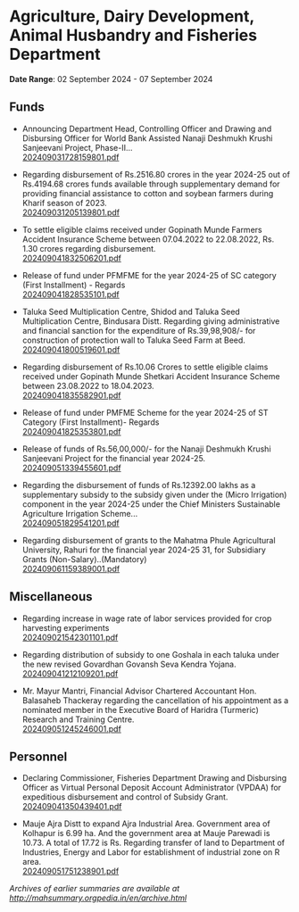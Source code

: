 # Agriculture, Dairy Development, Animal Husbandry and Fisheries Department

**Date Range**: 02 September 2024 - 07 September 2024


## Funds
- Announcing Department Head, Controlling Officer and Drawing and Disbursing Officer for World Bank Assisted Nanaji Deshmukh Krushi Sanjeevani Project, Phase-II...\
  [202409031728159801.pdf](https://gr.maharashtra.gov.in/Site/Upload/Government%20Resolutions/English/202409031728159801.pdf)

- Regarding disbursement of Rs.2516.80 crores in the year 2024-25 out of Rs.4194.68 crores funds available through supplementary demand for providing financial assistance to cotton and soybean farmers during Kharif season of 2023.\
  [202409031205139801.pdf](https://gr.maharashtra.gov.in/Site/Upload/Government%20Resolutions/English/202409031205139801.pdf)

- To settle eligible claims received under Gopinath Munde Farmers Accident Insurance Scheme between 07.04.2022 to 22.08.2022, Rs. 1.30 crores regarding disbursement.\
  [202409041832506201.pdf](https://gr.maharashtra.gov.in/Site/Upload/Government%20Resolutions/English/202409041832506201.pdf)

- Release of fund under PFMFME for the year 2024-25 of SC category (First Installment) - Regards\
  [202409041828535101.pdf](https://gr.maharashtra.gov.in/Site/Upload/Government%20Resolutions/English/202409041828535101.pdf)

- Taluka Seed Multiplication Centre, Shidod and Taluka Seed Multiplication Centre, Bindusara Distt. Regarding giving administrative and financial sanction for the expenditure of Rs.39,98,908/- for construction of protection wall to Taluka Seed Farm at Beed.\
  [202409041800519601.pdf](https://gr.maharashtra.gov.in/Site/Upload/Government%20Resolutions/English/202409041800519601.pdf)

- Regarding disbursement of Rs.10.06 Crores to settle eligible claims received under Gopinath Munde Shetkari Accident Insurance Scheme between 23.08.2022 to 18.04.2023.\
  [202409041835582901.pdf](https://gr.maharashtra.gov.in/Site/Upload/Government%20Resolutions/English/202409041835582901.pdf)

- Release of fund under PMFME Scheme for the year 2024-25 of ST Category (First Installment)- Regards\
  [202409041825353801.pdf](https://gr.maharashtra.gov.in/Site/Upload/Government%20Resolutions/English/202409041825353801.pdf)

- Release of funds of Rs.56,00,000/- for the Nanaji Deshmukh Krushi Sanjeevani Project for the financial year 2024-25.\
  [202409051339455601.pdf](https://gr.maharashtra.gov.in/Site/Upload/Government%20Resolutions/English/202409051339455601....pdf)

- Regarding the disbursement of funds of Rs.12392.00 lakhs as a supplementary subsidy to the subsidy given under the (Micro Irrigation) component in the year 2024-25 under the Chief Ministers Sustainable Agriculture Irrigation Scheme...\
  [202409051829541201.pdf](https://gr.maharashtra.gov.in/Site/Upload/Government%20Resolutions/English/202409051829541201.pdf)

- Regarding disbursement of grants to the Mahatma Phule Agricultural University, Rahuri for the financial year 2024-25 31, for Subsidiary Grants (Non-Salary)..(Mandatory)\
  [202409061159389001.pdf](https://gr.maharashtra.gov.in/Site/Upload/Government%20Resolutions/English/202409061159389001...pdf)

## Miscellaneous
- Regarding increase in wage rate of labor services provided for crop harvesting experiments\
  [202409021542301101.pdf](https://gr.maharashtra.gov.in/Site/Upload/Government%20Resolutions/English/202409021542301101.pdf)

- Regarding distribution of subsidy to one Goshala in each taluka under the new revised Govardhan Govansh Seva Kendra Yojana.\
  [202409041212109201.pdf](https://gr.maharashtra.gov.in/Site/Upload/Government%20Resolutions/English/202409041212109201...pdf)

- Mr. Mayur Mantri, Financial Advisor Chartered Accountant Hon. Balasaheb Thackeray regarding the cancellation of his appointment as a nominated member in the Executive Board of Haridra (Turmeric) Research and Training Centre.\
  [202409051245246001.pdf](https://gr.maharashtra.gov.in/Site/Upload/Government%20Resolutions/English/202409051245246001.pdf)

## Personnel
- Declaring Commissioner, Fisheries Department Drawing and Disbursing Officer as Virtual Personal Deposit Account Administrator (VPDAA) for expeditious disbursement and control of Subsidy Grant.\
  [202409041350439401.pdf](https://gr.maharashtra.gov.in/Site/Upload/Government%20Resolutions/English/202409041350439401.pdf)

- Mauje Ajra Distt to expand Ajra Industrial Area. Government area of Kolhapur is 6.99 ha. And the government area at Mauje Parewadi is 10.73. A total of 17.72 is Rs. Regarding transfer of land to Department of Industries, Energy and Labor for establishment of industrial zone on R area.\
  [202409051751238901.pdf](https://gr.maharashtra.gov.in/Site/Upload/Government%20Resolutions/English/202409051751238901.pdf)


*Archives of earlier summaries are available at http://mahsummary.orgpedia.in/en/archive.html*